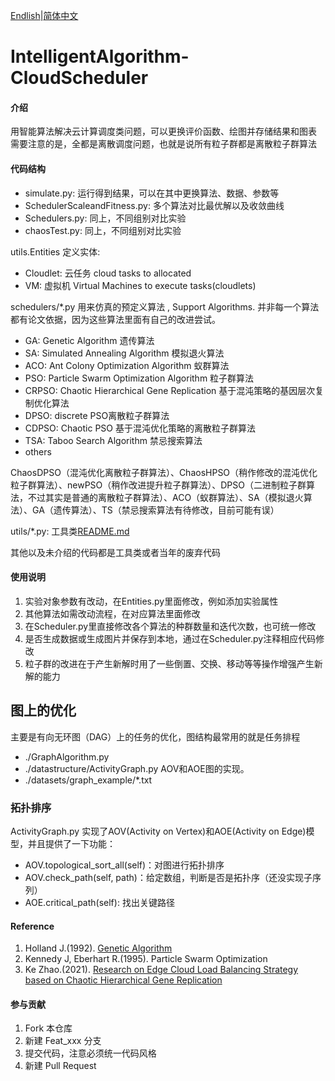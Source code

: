 [Endlish](README.md)|[简体中文](README_cn.md)

# IntelligentAlgorithm-CloudScheduler

#### 介绍
用智能算法解决云计算调度类问题，可以更换评价函数、绘图并存储结果和图表
需要注意的是，全都是离散调度问题，也就是说所有粒子群都是离散粒子群算法

#### 代码结构

- simulate.py: 运行得到结果，可以在其中更换算法、数据、参数等
- SchedulerScaleandFitness.py: 多个算法对比最优解以及收敛曲线
- Schedulers.py: 同上，不同组别对比实验
- chaosTest.py: 同上，不同组别对比实验

utils.Entities 定义实体:
- Cloudlet: 云任务 cloud tasks to allocated
- VM: 虚拟机 Virtual Machines to execute tasks(cloudlets)

schedulers/*.py 用来仿真的预定义算法  , Support Algorithms.
并非每一个算法都有论文依据，因为这些算法里面有自己的改进尝试。
- GA: Genetic Algorithm 遗传算法
- SA: Simulated Annealing Algorithm 模拟退火算法
- ACO: Ant Colony Optimization Algorithm 蚁群算法
- PSO: Particle Swarm Optimization Algorithm 粒子群算法
- CRPSO: Chaotic Hierarchical Gene Replication 基于混沌策略的基因层次复制优化算法
- DPSO: discrete PSO离散粒子群算法
- CDPSO: Chaotic PSO 基于混沌优化策略的离散粒子群算法
- TSA: Taboo Search Algorithm 禁忌搜索算法
- others

ChaosDPSO（混沌优化离散粒子群算法）、ChaosHPSO（稍作修改的混沌优化粒子群算法）、newPSO（稍作改进提升粒子群算法）、DPSO（二进制粒子群算法，不过其实是普通的离散粒子群算法）、ACO（蚁群算法）、SA（模拟退火算法）、GA（遗传算法）、TS（禁忌搜索算法有待修改，目前可能有误）

utils/*.py: 工具类[README.md](README.md)

其他以及未介绍的代码都是工具类或者当年的废弃代码

#### 使用说明

1.  实验对象参数有改动，在Entities.py里面修改，例如添加实验属性
2.  其他算法如需改动流程，在对应算法里面修改
3.  在Scheduler.py里直接修改各个算法的种群数量和迭代次数，也可统一修改
4.  是否生成数据或生成图片并保存到本地，通过在Scheduler.py注释相应代码修改
5.  粒子群的改进在于产生新解时用了一些倒置、交换、移动等等操作增强产生新解的能力

## 图上的优化
主要是有向无环图（DAG）上的任务的优化，图结构最常用的就是任务排程
- ./GraphAlgorithm.py
- ./datastructure/ActivityGraph.py AOV和AOE图的实现。
- ./datasets/graph_example/*.txt

### 拓扑排序
ActivityGraph.py 实现了AOV(Activity on Vertex)和AOE(Activity on Edge)模型，并且提供了一下功能：
- AOV.topological_sort_all(self)：对图进行拓扑排序
- AOV.check_path(self, path)：给定数组，判断是否是拓扑序（还没实现子序列）
- AOE.critical_path(self): 找出关键路径


#### Reference

1. Holland J.(1992). [Genetic Algorithm](https://doi.org/10.1038/scientificamerican0792-66)
2. Kennedy J, Eberhart R.(1995). Particle Swarm Optimization 
3. Ke Zhao.(2021). [Research on Edge Cloud Load Balancing Strategy based on Chaotic Hierarchical Gene Replication](https://www.fujipress.jp/jaciii/jc/jacii002600050758/)

#### 参与贡献

1.  Fork 本仓库
2.  新建 Feat_xxx 分支
3.  提交代码，注意必须统一代码风格
4.  新建 Pull Request
